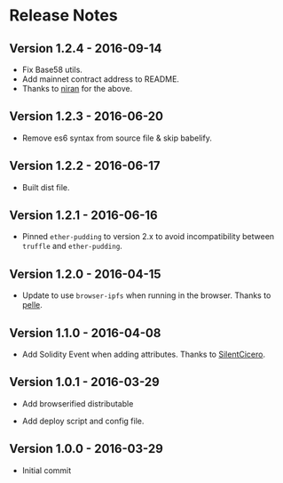 # Release Notes #

## Version 1.2.4 - 2016-09-14 ##

* Fix Base58 utils.
* Add mainnet contract address to README.
* Thanks to [niran](https://github.com/niran) for the above.

## Version 1.2.3 - 2016-06-20 ##

* Remove es6 syntax from source file & skip babelify.

## Version 1.2.2 - 2016-06-17 ##

* Built dist file.

## Version 1.2.1 - 2016-06-16 ##

* Pinned `ether-pudding` to version 2.x to avoid incompatibility between `truffle` and `ether-pudding`.

## Version 1.2.0 - 2016-04-15 ##

* Update to use `browser-ipfs` when running in the browser. Thanks to [pelle](https://github.com/pelle).

## Version 1.1.0 - 2016-04-08 ##

* Add Solidity Event when adding attributes. Thanks to [SilentCicero](https://github.com/SilentCicero).

## Version 1.0.1 - 2016-03-29 ##

* Add browserified distributable

* Add deploy script and config file.

## Version 1.0.0 - 2016-03-29 ##

* Initial commit
